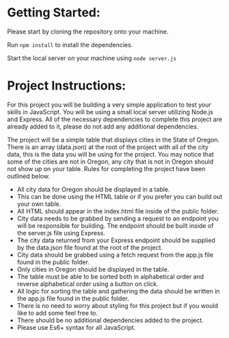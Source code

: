 # Getting Started:
Please start by cloning the repository onto your machine.

Run ```npm install``` to install the dependencies.

Start the local server on your machine using ```node server.js```

# Project Instructions:
For this project you will be building a very simple application to test your skills in JavaScript. You will be using a small local server utilizing Node.js and Express. All of the necessary dependencies to complete this project are already added to it, please do not add any additional dependencies. 

The project will be a simple table that displays cities in the State of Oregon. There is an array (data.json) at the root of the project with all of the city data, this is the data you will be using for the project. You may notice that some of the cities are not in Oregon, any city that is not in Oregon should not show up on your table. Rules for completing the project have been outlined below.

* All city data for Oregon should be displayed in a table.
* This can be done using the HTML table or if you prefer you can build out your own table.
* All HTML should appear in the index.html file inside of the public folder.
* City data needs to be grabbed by sending a request to an endpoint you will be responsible for building. The endpoint should be built inside of the server.js file using Express.
* The city data returned from your Express endpoint should be supplied by the data.json file found at the root of the project.
* City data should be grabbed using a fetch request from the app.js file found in the public folder.
* Only cities in Oregon should be displayed in the table.
* The table must be able to be sorted both in alphabetical order and reverse alphabetical order using a button on click.
* All logic for sorting the table and gathering the data should be written in the app.js file found in the public folder.
* There is no need to worry about styling for this project but if you would like to add some feel free to.
* There should be no additional dependencies added to the project.
* Please use Es6+ syntax for all JavaScript.
